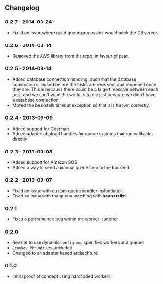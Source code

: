 ## Changelog

### 0.2.7 - 2014-03-24
 * Fixed an issue where rapid queue processing would brick the DB server.

### 0.2.6 - 2014-03-14
 * Removed the AWS library from the repo, in favour of pear.

### 0.2.5 - 2014-03-14
 * Added database connection handling, such that the database connection is closed before the tasks are reserved, abd reopened once they are. This is because there could be a large timescale between each task, and we don't want the workers to die just because we didn't have a database connection.
 * Moved the beakstalk timeout exception so that it is thrown correctly.

### 0.2.4 - 2013-09-09
 * Added support for Gearman
 * Added adapter abstract handles for queue systems that run callbacks directly

### 0.2.3 - 2013-09-08
 * Added support for Amazon SQS
 * Added a way to send a manual queue item to the backend

### 0.2.2 - 2013-09-07
 * Fixed an issue with custom queue handler instantiation
 * Fixed an issue with the queue watching with **beanstalkd**

### 0.2.1
 * Fixed a performance bug within the worker launcher

### 0.2.0
 * Rewrite to use dynamic `config.xml` specified workers and queues
 * `EcomDev_PhpUnit` test included
 * Changed to an adapter based arcitechture

### 0.1.0
 * Initial proof of concept using hardcoded workers
